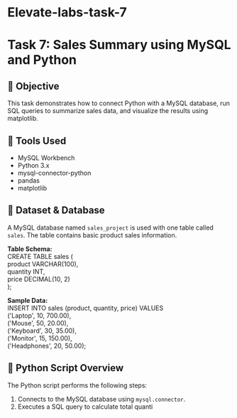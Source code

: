 # Elevate-labs-task-7

# Task 7: Sales Summary using MySQL and Python

## 📌 Objective  
This task demonstrates how to connect Python with a MySQL database, run SQL queries to summarize sales data, and visualize the results using matplotlib.

## 🧰 Tools Used  
- MySQL Workbench  
- Python 3.x  
- mysql-connector-python  
- pandas  
- matplotlib  

## 📁 Dataset & Database  
A MySQL database named `sales_project` is used with one table called `sales`. The table contains basic product sales information.  

**Table Schema:**  
CREATE TABLE sales (  
    product VARCHAR(100),  
    quantity INT,  
    price DECIMAL(10, 2)  
);  

**Sample Data:**  
INSERT INTO sales (product, quantity, price) VALUES  
('Laptop', 10, 700.00),  
('Mouse', 50, 20.00),  
('Keyboard', 30, 35.00),  
('Monitor', 15, 150.00),  
('Headphones', 20, 50.00);  

## 🐍 Python Script Overview  
The Python script performs the following steps:  
1. Connects to the MySQL database using `mysql.connector`.  
2. Executes a SQL query to calculate total quanti
